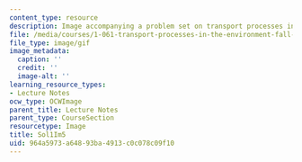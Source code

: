 ```yaml
---
content_type: resource
description: Image accompanying a problem set on transport processes in the environment.
file: /media/courses/1-061-transport-processes-in-the-environment-fall-2008/964a5973a64893ba4913c0c078c09f10_Sol1Im5.gif
file_type: image/gif
image_metadata:
  caption: ''
  credit: ''
  image-alt: ''
learning_resource_types:
- Lecture Notes
ocw_type: OCWImage
parent_title: Lecture Notes
parent_type: CourseSection
resourcetype: Image
title: Sol1Im5
uid: 964a5973-a648-93ba-4913-c0c078c09f10
---
```


